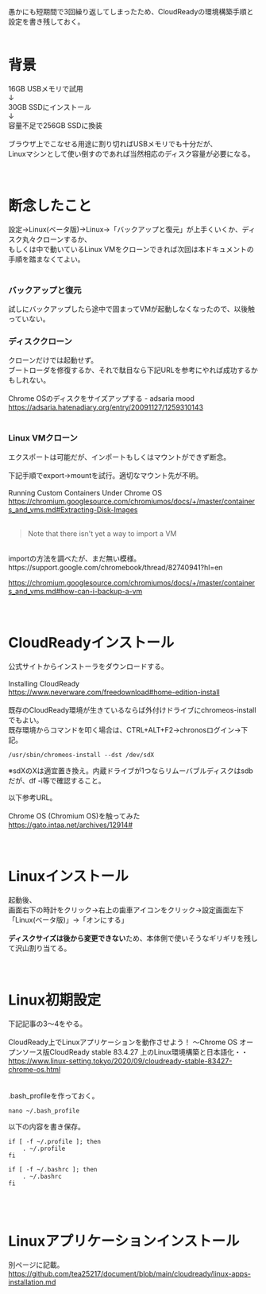 愚かにも短期間で3回繰り返してしまったため、CloudReadyの環境構築手順と設定を書き残しておく。
<br>
<br>
# 背景
16GB USBメモリで試用  
↓  
30GB SSDにインストール  
↓  
容量不足で256GB SSDに換装  
<br>
ブラウザ上でこなせる用途に割り切ればUSBメモリでも十分だが、  
Linuxマシンとして使い倒すのであれば当然相応のディスク容量が必要になる。  
<br>
<br>
# 断念したこと
設定→Linux(ベータ版)→Linux→「バックアップと復元」が上手くいくか、ディスク丸々クローンするか、  
もしくは中で動いているLinux VMをクローンできれば次回は本ドキュメントの手順を踏まなくてよい。  
<br>
### バックアップと復元
試しにバックアップしたら途中で固まってVMが起動しなくなったので、以後触っていない。  

### ディスククローン
クローンだけでは起動せず。  
ブートローダを修復するか、それで駄目なら下記URLを参考にやれば成功するかもしれない。  
<br>
Chrome OSのディスクをサイズアップする - adsaria mood  
https://adsaria.hatenadiary.org/entry/20091127/1259310143  
<br>
### Linux VMクローン
エクスポートは可能だが、インポートもしくはマウントができず断念。  
<br>
下記手順でexport→mountを試行。適切なマウント先が不明。  
<br>
Running Custom Containers Under Chrome OS  
https://chromium.googlesource.com/chromiumos/docs/+/master/containers_and_vms.md#Extracting-Disk-Images
<br>
<br>
>Note that there isn't yet a way to import a VM
<br>
importの方法を調べたが、まだ無い模様。
<br>
https://support.google.com/chromebook/thread/82740941?hl=en  

https://chromium.googlesource.com/chromiumos/docs/+/master/containers_and_vms.md#how-can-i-backup-a-vm  
<br>
<br>

# CloudReadyインストール
公式サイトからインストーラをダウンロードする。  
<br>
Installing CloudReady  
https://www.neverware.com/freedownload#home-edition-install  
<br>
既存のCloudReady環境が生きているならば外付けドライブにchromeos-installでもよい。  
既存環境からコマンドを叩く場合は、CTRL+ALT+F2→chronosログイン→下記。  

~~~
/usr/sbin/chromeos-install --dst /dev/sdX
~~~
※sdXのXは適宜置き換え。内蔵ドライブが1つならリムーバブルディスクはsdbだが、df -i等で確認すること。  

以下参考URL。  
<br>
Chrome OS (Chromium OS)を触ってみた  
https://gato.intaa.net/archives/12914#  
<br>
<br>

# Linuxインストール
起動後、  
画面右下の時計をクリック→右上の歯車アイコンをクリック→設定画面左下「Linux(ベータ版)」→「オンにする」  
<br>
**ディスクサイズは後から変更できない**ため、本体側で使いそうなギリギリを残して沢山割り当てる。  
<br>
<br>

# Linux初期設定
下記記事の3～4をやる。  
<br>
CloudReady上でLinuxアプリケーションを動作させよう！ 〜Chrome OS オープンソース版CloudReady stable 83.4.27 上のLinux環境構築と日本語化・・  
https://www.linux-setting.tokyo/2020/09/cloudready-stable-83427-chrome-os.html  
<br>
<br>
.bash_profileを作っておく。  
~~~
nano ~/.bash_profile
~~~
以下の内容を書き保存。  
~~~
if [ -f ~/.profile ]; then
    . ~/.profile
fi

if [ -f ~/.bashrc ]; then
    . ~/.bashrc
fi

~~~
<br>
<br>


# Linuxアプリケーションインストール  
別ページに記載。  
https://github.com/tea25217/document/blob/main/cloudready/linux-apps-installation.md  
